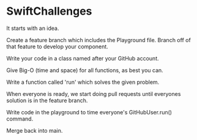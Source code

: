 # SwiftChallenges

It starts with an idea.

Create a feature branch which includes the Playground file. Branch off of that feature to develop your component.

Write your code in a class named after your GitHub account.

Give Big-O (time and space) for all functions, as best you can.

Write a function called 'run' which solves the given problem.

When everyone is ready, we start doing pull requests until everyones solution is in the feature branch.

Write code in the playground to time everyone's GitHubUser.run() command.

Merge back into main.

